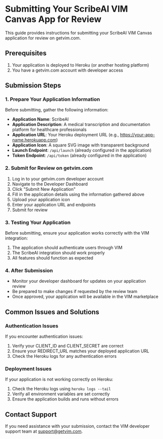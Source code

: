 # Submitting Your ScribeAI VIM Canvas App for Review

This guide provides instructions for submitting your ScribeAI VIM Canvas application for review on getvim.com.

## Prerequisites

1. Your application is deployed to Heroku (or another hosting platform)
2. You have a getvim.com account with developer access

## Submission Steps

### 1. Prepare Your Application Information

Before submitting, gather the following information:

- **Application Name**: ScribeAI
- **Application Description**: A medical transcription and documentation platform for healthcare professionals
- **Application URL**: Your Heroku deployment URL (e.g., https://your-app-name.herokuapp.com)
- **Application Icon**: A square SVG image with transparent background
- **Launch Endpoint**: `/api/launch` (already configured in the application)
- **Token Endpoint**: `/api/token` (already configured in the application)

### 2. Submit for Review on getvim.com

1. Log in to your getvim.com developer account
2. Navigate to the Developer Dashboard
3. Click "Submit New Application"
4. Fill in the application details using the information gathered above
5. Upload your application icon
6. Enter your application URL and endpoints
7. Submit for review

### 3. Testing Your Application

Before submitting, ensure your application works correctly with the VIM integration:

1. The application should authenticate users through VIM
2. The ScribeAI integration should work properly
3. All features should function as expected

### 4. After Submission

- Monitor your developer dashboard for updates on your application review
- Be prepared to make changes if requested by the review team
- Once approved, your application will be available in the VIM marketplace

## Common Issues and Solutions

### Authentication Issues

If you encounter authentication issues:

1. Verify your CLIENT_ID and CLIENT_SECRET are correct
2. Ensure your REDIRECT_URL matches your deployed application URL
3. Check the Heroku logs for any authentication errors

### Deployment Issues

If your application is not working correctly on Heroku:

1. Check the Heroku logs using `heroku logs --tail`
2. Verify all environment variables are set correctly
3. Ensure the application builds and runs without errors

## Contact Support

If you need assistance with your submission, contact the VIM developer support team at support@getvim.com. 